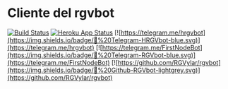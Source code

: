 # Cliente del rgvbot
[![Build Status](https://travis-ci.org/RGVylar/rgvbotWithHTML.svg?branch=master)](https://travis-ci.org/RGVylar/rgvbotWithHTML)
[![Heroku App Status](http://heroku-shields.herokuapp.com/rgvbot-with-html)](https://rgvbot-with-html.herokuapp.com)
[![https://telegram.me/hrgvbot](https://img.shields.io/badge/💬%20Telegram-HRGVbot-blue.svg)](https://telegram.me/hrgvbot)
[![https://telegram.me/FirstNodeBot](https://img.shields.io/badge/💬%20Telegram-RGVbot-blue.svg)](https://telegram.me/FirstNodeBot)
[![https://github.com/RGVylar/rgvbot](https://img.shields.io/badge/💬%20Github-RGVbot-lightgrey.svg)](https://github.com/RGVylar/rgvbot)

